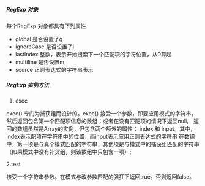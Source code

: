 
##### RegExp 对象

每个RegExp 对象都具有下列属性

 * global 是否设置了g
 * ignoreCase 是否设置了i
 * lastIndex 整数，表示开始搜索下一个匹配项的字符位置，从0算起
 * multiline 是否设置m
 * source 正则表达式的字符串表示

##### RegExp 实例方法

1. exec

exec() 专门为捕获组而设计的。exec() 接受一个参数，即要应用模式的字符串，然后返回包含第一个匹配项信息的数组；或者在没有匹配项的情况下返回null。
返回的数组虽然是Array的实例，但包含两个额外的属性： index 和 input。其中，index表示配项在字符串中的位置，而input表示应用正则表达式的字符串
在数组中，第一项是与真个模式匹配的字符串，其他项是与模式中的捕获组匹配的字符串（如果模式中没有补货组，则该数组中只包含一项）;

2.test

接受一个字符串参数。在模式与改参数匹配的强狂下返回true。否则返回false。



